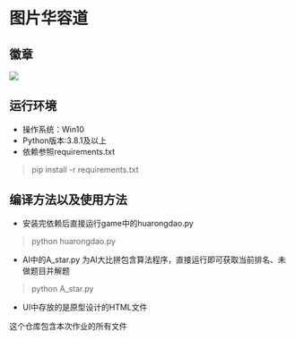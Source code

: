 # 图片华容道
## 徽章
 ![](https://img.shields.io/badge/python-green) 

## 运行环境
- 操作系统：Win10
- Python版本:3.8.1及以上 
- 依赖参照requirements.txt

> pip install -r requirements.txt

## 编译方法以及使用方法
- 安装完依赖后直接运行game中的huarongdao.py
> python huarongdao.py

- AI中的A_star.py 为AI大比拼包含算法程序，直接运行即可获取当前排名、未做题目并解题
> python A_star.py

- UI中存放的是原型设计的HTML文件

这个仓库包含本次作业的所有文件
